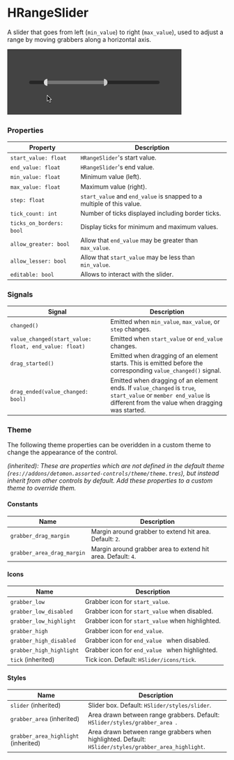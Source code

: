 # HRangeSlider

A slider that goes from left (`min_value`) to right (`max_value`), used to adjust a range by moving grabbers along a horizontal axis.

![Usage](assets/h_range_slider_usage.gif)

### Properties

| Property | Description |
|---|---|
| `start_value: float` | `HRangeSlider`'s start value. |
| `end_value: float` | `HRangeSlider`'s end value. |
| `min_value: float` | Minimum value (left). |
| `max_value: float ` | Maximum value (right). |
| `step: float` | `start_value` and `end_value` is snapped to a multiple of this value. |
| `tick_count: int` | Number of ticks displayed including border ticks. |
| `ticks_on_borders: bool` | Display ticks for minimum and maximum values. |
| `allow_greater: bool` | Allow that `end_value` may be greater than `max_value`. |
| `allow_lesser: bool` | Allow that `start_value` may be less than `min_value`. |
| `editable: bool` | Allows to interact with the slider. |

### Signals

| Signal | Description |
|---|---|
| `changed()` | Emitted when `min_value`, `max_value`, or `step` changes. |
| `value_changed(start_value: float, end_value: float)` | Emitted when `start_value` or `end_value` changes. |
| `drag_started()` | Emitted when dragging of an element starts. This is emitted before the corresponding `value_changed()` signal. |
| `drag_ended(value_changed: bool)` | Emitted when dragging of an element ends. If `value_changed` is `true`, `start_value` or `member end_value` is different from the value when dragging was started. |

### Theme

The following theme properties can be overidden in a custom theme to change the appearance of the control.

*(inherited): These are properties which are not defined in the default theme (`res://addons/detomon.assorted-controls/theme/theme.tres`), but instead inherit from other controls by default. Add these properties to a custom theme to override them.*

#### Constants

| Name | Description |
|---|---|
| `grabber_drag_margin ` | Margin around grabber to extend hit area. Default: `2`. |
| `grabber_area_drag_margin` | Margin around grabber area to extend hit area. Default: `4`. |

#### Icons

| Name | Description |
|---|---|
| `grabber_low` | Grabber icon for `start_value`. |
| `grabber_low_disabled` | Grabber icon for `start_value` when disabled. |
| `grabber_low_highlight` | Grabber icon for `start_value` when highlighted. |
| `grabber_high` | Grabber icon for `end_value`. |
| `grabber_high_disabled` | Grabber icon for `end_value ` when disabled. |
| `grabber_high_highlight` | Grabber icon for `end_value ` when highlighted. |
| `tick` (inherited) | Tick icon. Default: `HSlider/icons/tick`. |

#### Styles

| Name | Description |
|---|---|
| `slider` (inherited) | Slider box. Default: `HSlider/styles/slider`. |
| `grabber_area` (inherited) | Area drawn between range grabbers. Default: `HSlider/styles/grabber_area `. |
| `grabber_area_highlight` (inherited) | Area drawn between range grabbers when highlighted. Default: `HSlider/styles/grabber_area_highlight`. |
